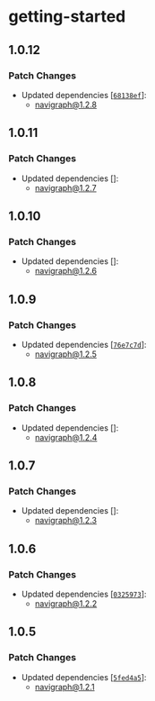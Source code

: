 # getting-started

## 1.0.12

### Patch Changes

- Updated dependencies [[`68138ef`](https://github.com/Navigraph/navigraph-js-sdk/commit/68138efac4504c57ea2e7d9223c14e4442fbf179)]:
  - navigraph@1.2.8

## 1.0.11

### Patch Changes

- Updated dependencies []:
  - navigraph@1.2.7

## 1.0.10

### Patch Changes

- Updated dependencies []:
  - navigraph@1.2.6

## 1.0.9

### Patch Changes

- Updated dependencies [[`76e7c7d`](https://github.com/Navigraph/navigraph-js-sdk/commit/76e7c7d91a6b19d6040dc5b87561e8ecde6a6af2)]:
  - navigraph@1.2.5

## 1.0.8

### Patch Changes

- Updated dependencies []:
  - navigraph@1.2.4

## 1.0.7

### Patch Changes

- Updated dependencies []:
  - navigraph@1.2.3

## 1.0.6

### Patch Changes

- Updated dependencies [[`0325973`](https://github.com/Navigraph/sdk/commit/03259735f5627a6a405d527dd3ed80f0a42311b1)]:
  - navigraph@1.2.2

## 1.0.5

### Patch Changes

- Updated dependencies [[`5fed4a5`](https://github.com/Navigraph/sdk/commit/5fed4a5cbd80ec9ee7eefc4a81320a44ecb79c12)]:
  - navigraph@1.2.1

